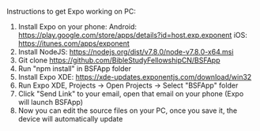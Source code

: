 Instructions to get Expo working on PC:

1) Install Expo on your phone:
Android: https://play.google.com/store/apps/details?id=host.exp.exponent
iOS: https://itunes.com/apps/exponent
2) Install NodeJS: https://nodejs.org/dist/v7.8.0/node-v7.8.0-x64.msi
3) Git clone https://github.com/BibleStudyFellowshipCN/BSFApp
4) Run "npm install" in BSFApp folder
5) Install Expo XDE: https://xde-updates.exponentjs.com/download/win32
6) Run Expo XDE, Projects -> Open Projects -> Select "BSFApp" folder
7) Click "Send Link" to your email, open that email on your phone (Expo will launch BSFApp)
8) Now you can edit the source files on your PC, once you save it, the device will automatically update
